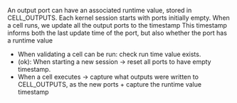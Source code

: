 An output port can have an associated runtime value, stored in CELL_OUTPUTS.
Each kernel session starts with ports initially empty.
When a cell runs, we update all the output ports to the timestamp
This timestamp informs both the last update time of the port, but also whether the port has a runtime value

- When validating a cell can be run: check run time value exists.
- (ok): When starting a new session -> reset all ports to have empty timestamp.
- When a cell executes -> capture what outputs were written to CELL_OUTPUTS, as the new ports + capture the runtime value timestamp
